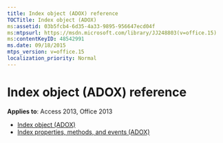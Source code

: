 ```yaml
---
title: Index object (ADOX) reference
TOCTitle: Index object (ADOX)
ms:assetid: 03b5fcb4-6d35-4a33-9895-956647ecd04f
ms:mtpsurl: https://msdn.microsoft.com/library/JJ248803(v=office.15)
ms:contentKeyID: 48542991
ms.date: 09/18/2015
mtps_version: v=office.15
localization_priority: Normal
---
```


# Index object (ADOX) reference

**Applies to**: Access 2013, Office 2013

- [Index object (ADOX)](index-object-adox.md)
- [Index properties, methods, and events (ADOX)](index-properties-methods-and-events-adox.md)

